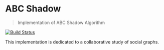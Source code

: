 # ABC Shadow
> Implementation of ABC Shadow Algorithm

[![Build Status](https://travis-ci.org/quentinl-c/abc-shadow.svg?branch=master)](https://travis-ci.org/quentinl-c/abc-shadow)

This implementation is dedicated to a collaborative study of social graphs.
